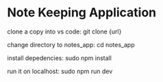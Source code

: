 # Note Keeping Application

clone a copy into vs code:
git clone {url}

change directory to notes_app:
cd notes_app

install depedencies:
sudo npm install

run it on localhost:
sudo npm run dev

